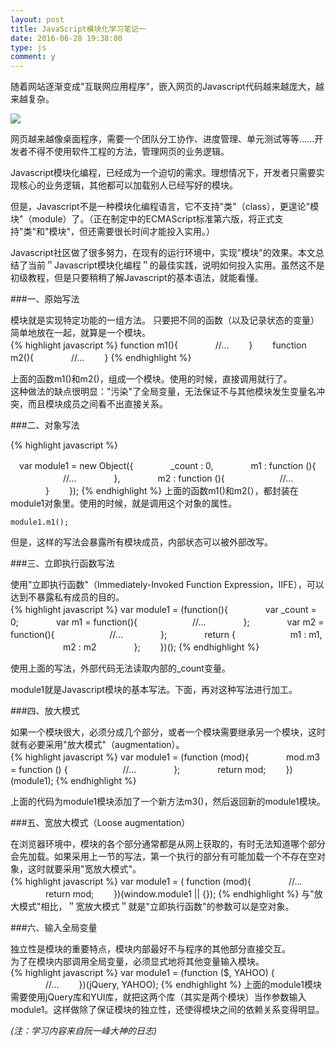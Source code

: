 ```yaml
---
layout: post
title: JavaScript模块化学习笔记一
date: 2016-06-28 19:38:00
type: js
comment: y
---
```

>
随着网站逐渐变成"互联网应用程序"，嵌入网页的Javascript代码越来越庞大，越来越复杂。


![](http://image.beekka.com/blog/201210/bg2012102601.jpg)
 

网页越来越像桌面程序，需要一个团队分工协作、进度管理、单元测试等等......开发者不得不使用软件工程的方法，管理网页的业务逻辑。<br/>

Javascript模块化编程，已经成为一个迫切的需求。理想情况下，开发者只需要实现核心的业务逻辑，其他都可以加载别人已经写好的模块。<br/>

但是，Javascript不是一种模块化编程语言，它不支持"类"（class），更遑论"模块"（module）了。（正在制定中的ECMAScript标准第六版，将正式支持"类"和"模块"，但还需要很长时间才能投入实用。）<br/>

Javascript社区做了很多努力，在现有的运行环境中，实现"模块"的效果。本文总结了当前＂Javascript模块化编程＂的最佳实践，说明如何投入实用。虽然这不是初级教程，但是只要稍稍了解Javascript的基本语法，就能看懂。<br/>


###一、原始写法

模块就是实现特定功能的一组方法。
只要把不同的函数（以及记录状态的变量）简单地放在一起，就算是一个模块。<br/>
{% highlight javascript %}
   function m1(){
　　　　//...
　　}
　　function m2(){
　　　　//...
　　}
{% endhighlight %}

上面的函数m1()和m2()，组成一个模块。使用的时候，直接调用就行了。<br />
这种做法的缺点很明显："污染"了全局变量，无法保证不与其他模块发生变量名冲突，而且模块成员之间看不出直接关系。

###二、对象写法

{% highlight javascript %}

　var module1 = new Object({
　　　　_count : 0,
　　　　m1 : function (){
　　　　　　//...
　　　　},
　　　　m2 : function (){
　　　　　　//...
　　　　}
　　});
{% endhighlight %}
上面的函数m1()和m2(），都封装在module1对象里。使用的时候，就是调用这个对象的属性。
```
module1.m1();
```
但是，这样的写法会暴露所有模块成员，内部状态可以被外部改写。<br/>

###三、立即执行函数写法

使用"立即执行函数"（Immediately-Invoked Function Expression，IIFE），可以达到不暴露私有成员的目的。<br/>
{% highlight javascript %}
var module1 = (function(){
　　　　var _count = 0;
　　　　var m1 = function(){
　　　　　　//...
　　　　};
　　　　var m2 = function(){
　　　　　　//...
　　　　};
　　　　return {
　　　　　　m1 : m1,
　　　　　　m2 : m2
　　　　};
　　})();
{% endhighlight %}

使用上面的写法，外部代码无法读取内部的_count变量。<br/>

module1就是Javascript模块的基本写法。下面，再对这种写法进行加工。<br/>

###四、放大模式

如果一个模块很大，必须分成几个部分，或者一个模块需要继承另一个模块，这时就有必要采用"放大模式"（augmentation）。<br/>
{% highlight javascript %}
var module1 = (function (mod){
　　　　mod.m3 = function () {
　　　　　　//...
　　　　};
　　　　return mod;
　　})(module1);
{% endhighlight %}

上面的代码为module1模块添加了一个新方法m3()，然后返回新的module1模块。<br/>

###五、宽放大模式（Loose augmentation）

在浏览器环境中，模块的各个部分通常都是从网上获取的，有时无法知道哪个部分会先加载。如果采用上一节的写法，第一个执行的部分有可能加载一个不存在空对象，这时就要采用"宽放大模式"。<br/>
{% highlight javascript %}
var module1 = ( function (mod){
　　　　//...
　　　　return mod;
　　})(window.module1 || {});
{% endhighlight %}
与"放大模式"相比，＂宽放大模式＂就是"立即执行函数"的参数可以是空对象。<br/>

###六、输入全局变量

独立性是模块的重要特点，模块内部最好不与程序的其他部分直接交互。<br/>
为了在模块内部调用全局变量，必须显式地将其他变量输入模块。<br/>
{% highlight javascript %}
var module1 = (function ($, YAHOO) {
　　　　//...
　　})(jQuery, YAHOO);
{% endhighlight %}
上面的module1模块需要使用jQuery库和YUI库，就把这两个库（其实是两个模块）当作参数输入module1。这样做除了保证模块的独立性，还使得模块之间的依赖关系变得明显。<br/>

*(注：学习内容来自阮一峰大神的日志)*

